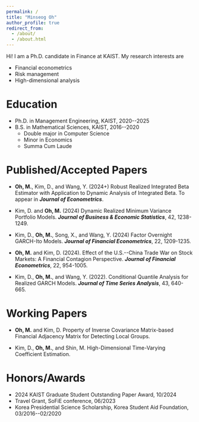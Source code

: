 ```yaml
---
permalink: /
title: "Minseog Oh"
author_profile: true
redirect_from: 
  - /about/
  - /about.html
---
```


Hi!
I am a Ph.D. candidate in Finance at KAIST.
My research interests are
- Financial econometrics
- Risk management
- High-dimensional analysis

Education
======
- Ph.D. in Management Engineering, KAIST, 2020--2025
- B.S. in Mathematical Sciences, KAIST, 2016--2020
  - Double major in Computer Science
  - Minor in Economics
  - Summa Cum Laude


Published/Accepted Papers
======
- __Oh, M.__, Kim, D., and Wang, Y. (2024+) Robust Realized Integrated Beta Estimator with Application to Dynamic Analysis of Integrated Beta. To appear in ___Journal of Econometrics___.

- Kim, D. and __Oh, M.__  (2024) Dynamic Realized Minimum Variance Portfolio Models. ___Journal of Business & Economic Statistics___, 42, 1238-1249.

- Kim, D., __Oh, M.__, Song, X., and Wang, Y. (2024)  Factor Overnight GARCH-Ito Models. ___Journal of Financial Econometrics___, 22, 1209-1235.

- __Oh, M.__ and Kim, D. (2024).  Effect of the U.S.--China Trade War on Stock Markets: A Financial Contagion Perspective.   ___Journal of Financial Econometrics___, 22, 954-1005.

-  Kim, D., __Oh, M.__, and Wang, Y. (2022). Conditional Quantile Analysis for Realized GARCH Models. ___Journal of Time Series Analysis___, 43, 640-665. 

Working Papers
=====
- __Oh, M.__ and Kim, D.  Property of Inverse Covariance Matrix-based Financial Adjacency Matrix for Detecting Local Groups.

- Kim, D., __Oh, M.__, and Shin, M. High-Dimensional Time-Varying Coefficient Estimation.


Honors/Awards
======
- 2024 KAIST Graduate Student Outstanding Paper Award, 10/2024
- Travel Grant, SoFiE conference, 06/2023
- Korea Presidential Science Scholarship, Korea Student Aid Foundation, 03/2016--02/2020